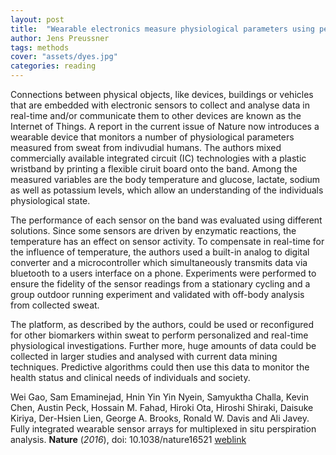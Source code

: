```yaml
---
layout: post
title:  "Wearable electronics measure physiological parameters using perspiration analysis"
author: Jens Preussner
tags: methods
cover: "assets/dyes.jpg"
categories: reading
---
```


Connections between physical objects, like devices, buildings or vehicles that are embedded with electronic sensors to collect and analyse data in real-time and/or communicate them to other devices are known as the Internet of Things.
A report in the current issue of Nature now introduces a wearable device that monitors a number of physiological parameters measured from sweat from indivudial humans.
The authors mixed commercially available integrated circuit (IC) technologies with a plastic wristband by printing a flexible ciruit board onto the band.
Among the measured variables are the body temperature and glucose, lactate, sodium as well as potassium levels, which allow an understanding of the individuals physiological state.

The performance of each sensor on the band was evaluated using different solutions. Since some sensors are driven by enzymatic reactions, the temperature has an effect on sensor activity.
To compensate in real-time for the influence of temperature, the authors used a built-in analog to digital converter and a microcontroller which simultaneously transmits data via bluetooth to a users interface on a phone.
Experiments were performed to ensure the fidelity of the sensor readings from a stationary cycling and a group outdoor running experiment and validated with off-body analysis from collected sweat. 

The platform, as described by the authors, could be used or reconfigured for other biomarkers within sweat to perform personalized and real-time physiological investigations.
Further more, huge amounts of data could be collected in larger studies and analysed with current data mining techniques. Predictive algorithms could then use this data to monitor the health status and clinical needs of individuals and society.

Wei Gao, Sam Emaminejad, Hnin Yin Yin Nyein, Samyuktha Challa, Kevin Chen, Austin Peck, Hossain M. Fahad, Hiroki Ota, Hiroshi Shiraki, Daisuke Kiriya, Der-Hsien Lien, George A. Brooks, Ronald W. Davis and Ali Javey. Fully integrated wearable sensor arrays for multiplexed in situ perspiration analysis. **Nature** (*2016*), doi: 10.1038/nature16521 [weblink](http://www.nature.com/nature/journal/v529/n7587/full/nature16521.html)